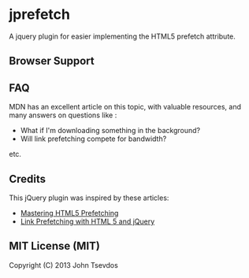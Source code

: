 # jprefetch #

A jquery plugin for easier implementing the HTML5 prefetch attribute.


## Browser Support ##



## FAQ ##

MDN has an excellent article on this topic, with valuable resources, and many answers on questions like : 

- What if I'm downloading something in the background?
- Will link prefetching compete for bandwidth?

etc.

## Credits ##
This jQuery plugin was inspired by these articles:

- [Mastering HTML5 Prefetching](http://www.catswhocode.com/blog/mastering-html5-prefetching)
- [Link Prefetching with HTML 5 and jQuery](http://gavinmorrice.com/blog/posts/tagged/optimization)

## MIT License (MIT) ##

Copyright (C) 2013 John Tsevdos